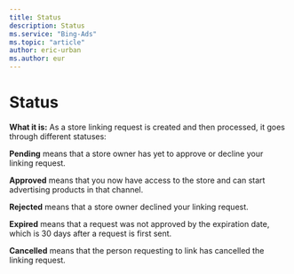 ```yaml
---
title: Status
description: Status
ms.service: "Bing-Ads"
ms.topic: "article"
author: eric-urban
ms.author: eur
---
```


# Status

**What it is:** As a store linking request is created and then processed, it goes through different statuses:

**Pending** means that a store owner has yet to approve or decline your linking request.

**Approved** means that you now have access to the store and can start advertising products in that channel.

**Rejected** means that a store owner declined your linking request.

**Expired** means that a request was not approved by the expiration date, which is 30 days after a request is first sent.

**Cancelled** means that the person requesting to link has cancelled the linking request.


